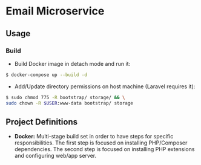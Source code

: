 # Email Microservice

## Usage

### Build

- Build Docker image in detach mode and run it:

```bash
$ docker-compose up --build -d
```

- Add/Update directory permissions on host machine (Laravel requires it):

```bash
$ sudo chmod 775 -R bootstrap/ storage/ && \
sudo chown -R $USER:www-data bootstrap/ storage
```

## Project Definitions

- **Docker:** Multi-stage build set in order to have steps
 for specific responsibilities. The first step is focused on installing PHP/Composer dependencies.
The second step is focused on installing PHP extensions and configuring
web/app server.
  
